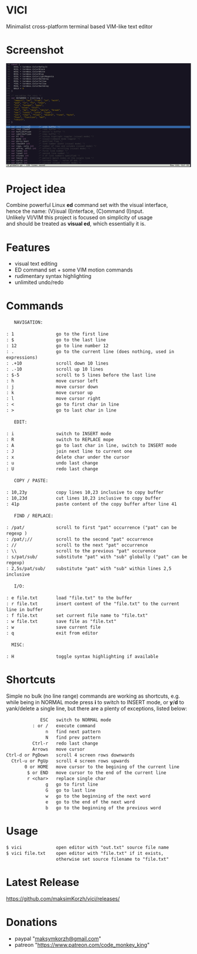 # VICI
Minimalist cross-platform terminal based VIM-like text editor

# Screenshot
![IMAGE ALT TEXT HERE](https://raw.githubusercontent.com/maksimKorzh/vici/main/assets/vici.png)

# Project idea
Combine powerful Linux **ed** command set with the visual interface,<br>
hence the name: (V)isual (I)nterface, (C)ommand (I)nput.<br>
Unlikely VI/VIM this project is focused on simplicity of usage<br>
and should be treated as **visual ed**, which essentially it is.

# Features
 - visual text editing
 - ED command set + some VIM motion commands
 - rudimentary syntax highlighting
 - unlimited undo/redo

# Commands

       NAVIGATION:

    : 1                go to the first line
    : $                go to the last line
    : 12               go to line number 12
    : .                go to the current line (does nothing, used in expressions)
    : .+10             scroll down 10 lines
    : .-10             scroll up 10 lines
    : $-5              scroll to 5 lines before the last line
    : h                move cursor left
    : j                move cursor down
    : k                move cursor up
    : l                move cursor right
    : <                go to first char in line
    : >                go to last char in line

       EDIT:

    : i                switch to INSERT mode
    : R                switch to REPLACE mope
    : A                go to last char in line, switch to INSERT mode
    : J                join next line to current one
    : x                delete char under the cursor
    : u                undo last change
    : U                redo last change

       COPY / PASTE:

    : 10,23y           copy lines 10,23 inclusive to copy buffer
    : 10,23d           cut lines 10,23 inclusive to copy buffer
    : 41p              paste content of the copy buffer after line 41

       FIND / REPLACE:

    : /pat/            scroll to first "pat" occurrence ("pat" can be regexp )
    : /pat/;//         scroll to the second "pat" occurrence
    : //               scroll to the next "pat" occurrence
    : \\               scroll to the previous "pat" occurence
    : s/pat/sub/       substitute "pat" with "sub" globally ("pat" can be regexp)
    : 2,5s/pat/sub/    substitute "pat" with "sub" within lines 2,5 inclusive

       I/O:

    : e file.txt       load "file.txt" to the buffer
    : r file.txt       insert content of the "file.txt" to the current line in buffer
    : f file.txt       set current file name to "file.txt"
    : w file.txt       save file as "file.txt"
    : w                save current file
    : q                exit from editor

      MISC:

    : H                toggle syntax highlighting if available

# Shortcuts
Simple no bulk (no line range) commands are working as shortcuts, e.g. while
being in NORMAL mode press **i** to switch to INSERT mode,
or **y**/**d** to yank/delete a single line, but there are a plenty
of exceptions, listed below:

                 ESC   switch to NORMAL mode
              : or /   execute command
                   n   find next pattern
                   N   find prev pattern
              Ctrl-r   redo last change
              Arrows   move cursor
    Ctrl-d or PgDown   scroll 4 screen rows downwards
      Ctrl-u or PgUp   scroll 4 screen rows upwards
           0 or HOME   move cursor to the begining of the current line
            $ or END   move cursor to the end of the current line
            r <char>   replace single char
                   g   go to first line
                   G   go to last line
                   w   go to the beginning of the next word
                   e   go to the end of the next word
                   b   go to the beginning of the previous word

# Usage
    $ vici             open editor with "out.txt" source file name
    $ vici file.txt    open editor with "file.txt" if it exists,
                       otherwise set source filename to "file.txt"

# Latest Release
https://github.com/maksimKorzh/vici/releases/

# Donations
 - paypal "maksymkorzh@gmail.com"
 - patreon "https://www.patreon.com/code_monkey_king"
